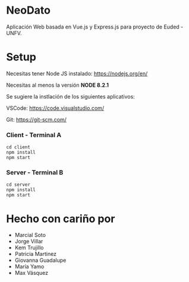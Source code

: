 # NeoDato
Aplicación Web basada en  Vue.js y Express.js para proyecto de Euded - UNFV.

# Setup

Necesitas tener Node JS instalado: https://nodejs.org/en/

Necesitas al menos la versión **NODE 8.2.1**

Se sugiere la instlación de los siguientes aplicativos:

VSCode: https://code.visualstudio.com/

Git: https://git-scm.com/

### Client - Terminal A
```
cd client
npm install
npm start
```

### Server - Terminal B
```
cd server
npm install
npm start
```

# Hecho con cariño por
- Marcial Soto
- Jorge Villar
- Kem Trujillo
- Patricia Martinez
- Giovanna Guadalupe
- María Yamo
- Max Vásquez

